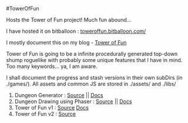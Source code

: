 #TowerOfFun

Hosts the Tower of Fun project!
Much fun abound...

I have hosted it on bitballoon : [toweroffun.bitballoon.com/](http://toweroffun.bitballoon.com/)

I mostly document this on my blog - [Tower of Fun](http://robotcantalk.blogspot.in/p/blog-page.html)

Tower of Fun is going to be a infinite procedurally generated top-down shump roguelike with probably some unique features that I have in mind. Too many keywords... ya, I am aware. 

I shall document the progress and stash versions in their own subDirs (in ./games/).
All assets and common JS are stored in ./assets/ and ./libs/

1. Dungeon Generator :
[Source](https://github.com/SonalPinto/TowerOfFun/tree/master/games/dungeon) || 
[Docs](http://robotcantalk.blogspot.in/2014/09/dungeon-generator.html)
2. Dungeon Drawing using Phaser :
[Source](https://github.com/SonalPinto/TowerOfFun/tree/master/games/dungeon) || 
[Docs](http://robotcantalk.blogspot.in/2014/10/dungeon-drawing-in-phaser-using-tilemap.html)
3. Tower of Fun v1 :
[Source](https://github.com/SonalPinto/TowerOfFun/tree/master/games/ToF_v1)
[Docs](http://robotcantalk.blogspot.in/2014/10/tower-of-fun-part-1.html)
4. Tower of Fun v2 :
[Source](https://github.com/SonalPinto/TowerOfFun/tree/master/games/ToF_v2)

